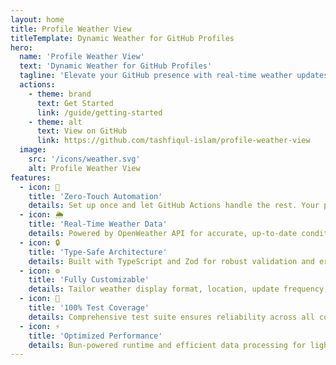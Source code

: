 ```yaml
---
layout: home
title: Profile Weather View
titleTemplate: Dynamic Weather for GitHub Profiles
hero:
  name: 'Profile Weather View'
  text: 'Dynamic Weather for GitHub Profiles'
  tagline: 'Elevate your GitHub presence with real-time weather updates'
  actions:
    - theme: brand
      text: Get Started
      link: /guide/getting-started
    - theme: alt
      text: View on GitHub
      link: https://github.com/tashfiqul-islam/profile-weather-view
  image:
    src: '/icons/weather.svg'
    alt: Profile Weather View
features:
  - icon: 🤖
    title: 'Zero-Touch Automation'
    details: Set up once and let GitHub Actions handle the rest. Your profile stays fresh with automatic updates every 8 hours.
  - icon: 🌦️
    title: 'Real-Time Weather Data'
    details: Powered by OpenWeather API for accurate, up-to-date conditions from any location worldwide.
  - icon: 🔒
    title: 'Type-Safe Architecture'
    details: Built with TypeScript and Zod for robust validation and error handling that prevents runtime issues.
  - icon: ⚙️
    title: 'Fully Customizable'
    details: Tailor weather display format, location, update frequency, and more to match your profile's style.
  - icon: 🧪
    title: '100% Test Coverage'
    details: Comprehensive test suite ensures reliability across all components and edge cases.
  - icon: ⚡
    title: 'Optimized Performance'
    details: Bun-powered runtime and efficient data processing for lightning-fast updates.
---
```


